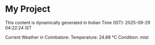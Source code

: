 # My Project

This content is dynamically generated in Indian Time (IST): 2025-09-29 04:22:24 IST


Current Weather in Coimbatore:
Temperature: 24.88 °C
Condition: mist
